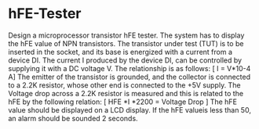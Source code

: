 # hFE-Tester
Design a microprocessor transistor hFE tester. The system has to display the hFE
value of NPN transistors. The transistor under test (TUT) is to be inserted in the
socket, and its base is energized with a current from a device DI.
The current I produced by the device DI, can be controlled by supplying it with a DC
voltage V. The relationship is as follows:
[ I = V*10-4 A]
The emitter of the transistor is grounded, and the collector is connected to a 2.2K
resistor, whose other end is connected to the +5V supply. The Voltage drop across a
2.2K resistor is measured and this is related to the hFE by the following relation:
[ HFE *I *2200 = Voltage Drop ]
The hFE value should be displayed on a LCD display. If the hFE valueis less than 50,
an alarm should be sounded 2 seconds.

